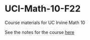 # UCI-Math-10-F22
Course materials for UC Irvine Math 10

See the notes for the course [here](https://christopherdavisuci.github.io/UCI-Math-10-F22/intro.html)

